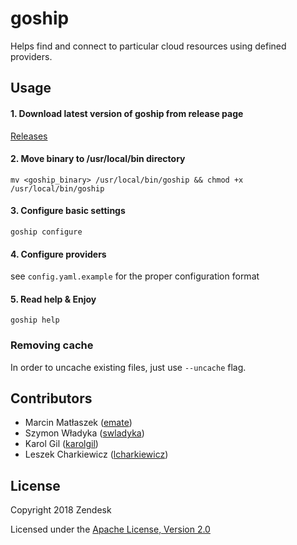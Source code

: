 # goship

Helps find and connect to particular cloud resources using defined providers.

## Usage

#### 1. Download latest version of goship from release page

[Releases](https://github.com/zendesk/goship/releases/latest)

#### 2. Move binary to /usr/local/bin directory

```mv <goship_binary> /usr/local/bin/goship && chmod +x /usr/local/bin/goship```

#### 3. Configure basic settings

```goship configure```

#### 4. Configure providers

see `config.yaml.example` for the proper configuration format

#### 5. Read help & Enjoy

```goship help```

### Removing cache

In order to uncache existing files, just use `--uncache` flag.

## Contributors

* Marcin Matłaszek ([emate](https://github.com/emate))
* Szymon Władyka ([swladyka](https://github.com/swladyka))
* Karol Gil ([karolgil](https://github.com/karolgil))
* Leszek Charkiewicz ([lcharkiewicz](https://github.com/lcharkiewicz))

## License

Copyright 2018 Zendesk

Licensed under the [Apache License, Version 2.0](LICENSE)
